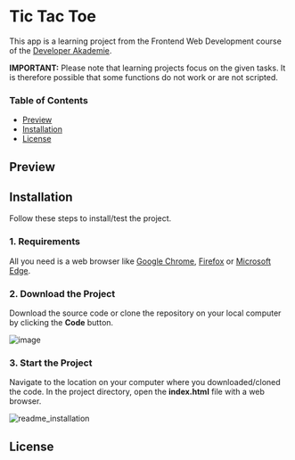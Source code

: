 <h1>Tic Tac Toe</h1>

This app is a learning project from the Frontend Web Development course of the <a href="https://developerakademie.com/">Developer Akademie</a>. 

<b>IMPORTANT:</b> Please note that learning projects focus on the given tasks. It is therefore possible that some functions do not work or are not scripted.
<h3>Table of Contents</h3>

- <a href="#preview">Preview</a>
- <a href="#installation">Installation</a>
- <a href="#license">License</a>

<h2 id="preview">Preview</h2>

<h2 id="installation">Installation</h2>
Follow these steps to install/test the project.

<h3 id="requirements">1. Requirements</h3>
All you need is a web browser like <a href="https://www.google.com/chrome/">Google Chrome</a>, <a href="https://www.mozilla.org/ en-US/firefox/new/">Firefox</a> or <a href="https://www.microsoft.com/en-US/edge">Microsoft Edge</a>.

<h3>2. Download the Project</h3>
Download the source code or clone the repository on your local computer by clicking the <b>Code</b> button.

![image](https://user-images.githubusercontent.com/55922592/157395376-12b1167d-340d-419d-b490-f8f23679af62.png)


<h3>3. Start the Project</h3>
Navigate to the location on your computer where you downloaded/cloned the code. In the project directory, open the <b>index.html</b> file with a web browser.

![readme_installation](https://user-images.githubusercontent.com/55922592/157415952-9cfe1da5-0872-4bf1-ad45-1bd942b9f7a9.PNG)

<h2 id="license">License</h2>
